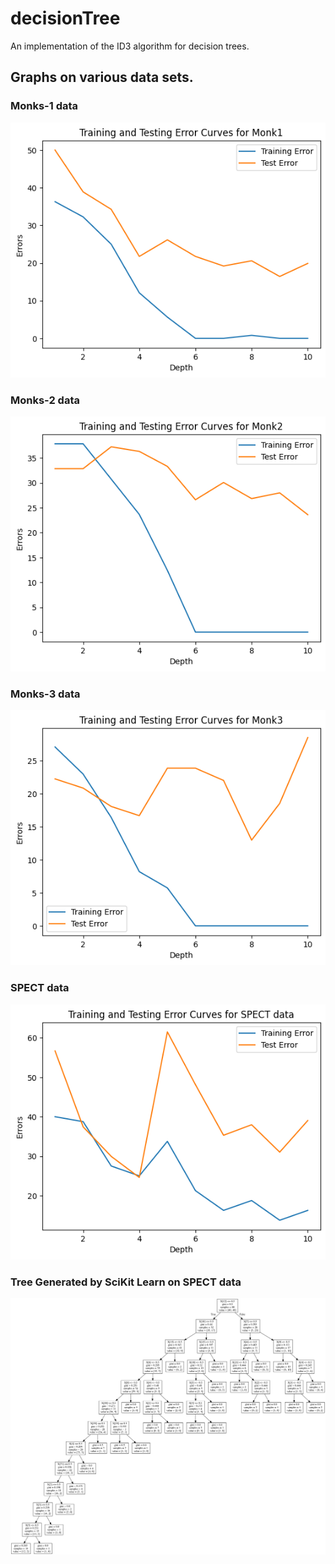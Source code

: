 # decisionTree
An implementation of the ID3 algorithm for decision trees.

## Graphs on various data sets.

### Monks-1 data
![](plots/Monk1.png)

### Monks-2 data
![](plots/Monk2.png)

### Monks-3 data
![](plots/Monk3.png)

### SPECT data
![](plots/SPECT.png)

### Tree Generated by SciKit Learn on SPECT data
![](plots/sciSPECT.png)
